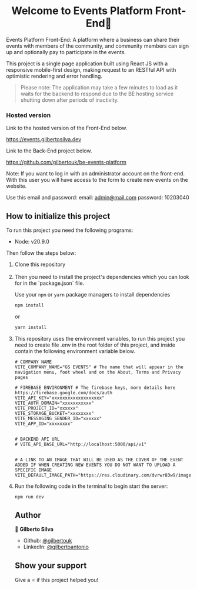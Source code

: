 <h1 align="center"> Welcome to Events Platform Front-End👋</h1>

<p> Events Platform Front-End: A platform where a business can share their events with members of the community, and community members can sign up and optionally pay to participate in the events. </p>
<p>
This project is a single page application built using React JS with a responsive mobile-first design, making request to an RESTful API with optimistic rendering and error handling.
</p>

> Please note: The application may take a few minutes to load as it waits for the backend to respond due to the BE hosting service shutting down after periods of inactivity.

### Hosted version

Link to the hosted version of the Front-End below.

<a href='https://events.gilbertosilva.dev' target="_blank">https://events.gilbertosilva.dev</a>

Link to the Back-End project below.

<a href='https://github.com/gilbertouk/be-events-platform' target="_blank">https://github.com/gilbertouk/be-events-platform</a>

Note: If you want to log in with an administrator account on the front-end. With this user you will have access to the form to create new events on the website.

Use this email and password:
email: admin@mail.com
password: 10203040

## How to initialize this project

To run this project you need the following programs:

- Node: v20.9.0

Then follow the steps below:

<ol>
  <li>Clone this repository</li>
  <br>
  <li>Then you need to install the project's dependencies which you can look for in the `package.json` file.

Use your `npm` or `yarn` package managers to install dependencies

```sh
npm install
```

or

```sh
yarn install
```

</li>

<li>
This repository uses the environment variables, to run this project you need to create file .env in the root folder of this project, and inside contain the following environment variable below.
</li>

```env
# COMPANY NAME
VITE_COMPANY_NAME="GS EVENTS" # The name that will appear in the navigation menu, foot wheel and on the About, Terms and Privacy pages

# FIREBASE ENVIRONMENT # The firebase keys, more details here https://firebase.google.com/docs/auth
VITE_API_KEY="xxxxxxxxxxxxxxxxxxx"
VITE_AUTH_DOMAIN="xxxxxxxxxxx"
VITE_PROJECT_ID="xxxxxx"
VITE_STORAGE_BUCKET="xxxxxxxx"
VITE_MESSAGING_SENDER_ID="xxxxxx"
VITE_APP_ID="xxxxxxxx"


# BACKEND API URL
# VITE_API_BASE_URL="http://localhost:5000/api/v1"


# A LINK TO AN IMAGE THAT WILL BE USED AS THE COVER OF THE EVENT ADDED IF WHEN CREATING NEW EVENTS YOU DO NOT WANT TO UPLOAD A SPECIFIC IMAGE
VITE_DEFAULT_IMAGE_PATH="https://res.cloudinary.com/dvrwr83w9/image/upload/c_fill,h_800,w_1200/c_limit,h_800,w_1200/events/psvoapwsvs5mayf0uto1.jpg"

```

<li>
Run the following code in the terminal to begin start the server:

```sh
npm run dev
```

</li>

## Author

👤 **Gilberto Silva**

- Github: [@gilbertouk](https://github.com/gilbertouk)
- LinkedIn: [@gilbertoantonio](https://linkedin.com/in/gilbertoantonio)

## Show your support

Give a ⭐️ if this project helped you!
